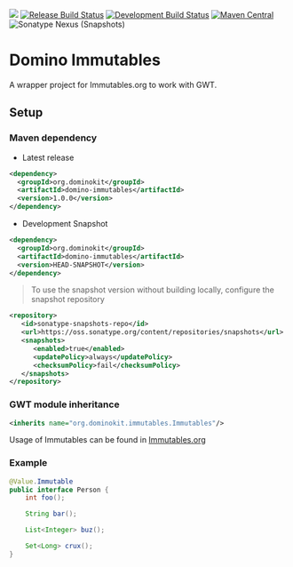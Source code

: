 <a title="Gitter" href="https://gitter.im/DominoKit/domino"><img src="https://badges.gitter.im/Join%20Chat.svg"></a>
[![Release Build Status](https://github.com/DominoKit/domino-immutables/actions/workflows/deploy.yaml/badge.svg?branch=master)](https://github.com/DominoKit/domino-immutables/actions/workflows/deploy.yaml/badge.svg?branch=master)
[![Development Build Status](https://github.com/DominoKit/domino-immutables/actions/workflows/deploy.yaml/badge.svg?branch=development)](https://github.com/DominoKit/domino-immutables/actions/workflows/deploy.yaml/badge.svg?branch=development)
[![Maven Central](https://maven-badges.herokuapp.com/maven-central/org.dominokit/domino-immutables/badge.svg)](https://maven-badges.herokuapp.com/maven-central/org.dominokit/domino-immutables)
![Sonatype Nexus (Snapshots)](https://img.shields.io/nexus/s/https/oss.sonatype.org/org.dominokit/domino-immutables.svg)


# Domino Immutables

A wrapper project for Immutables.org to work with GWT.

## Setup

### Maven dependency

- Latest release
```xml
<dependency>
  <groupId>org.dominokit</groupId>
  <artifactId>domino-immutables</artifactId>
  <version>1.0.0</version>
</dependency>
```

- Development Snapshot

```xml
<dependency>
  <groupId>org.dominokit</groupId>
  <artifactId>domino-immutables</artifactId>
  <version>HEAD-SNAPSHOT</version>
</dependency>
```

> To use the snapshot version without building locally, configure the snapshot repository
```xml
<repository>
   <id>sonatype-snapshots-repo</id>
   <url>https://oss.sonatype.org/content/repositories/snapshots</url>
   <snapshots>
      <enabled>true</enabled>
      <updatePolicy>always</updatePolicy>
      <checksumPolicy>fail</checksumPolicy>
   </snapshots>
</repository>
```

### GWT module inheritance
```xml
<inherits name="org.dominokit.immutables.Immutables"/>
```

Usage of Immutables can be found in [Immutables.org](http://immutables.github.io/)
### Example
```java
@Value.Immutable
public interface Person {
    int foo();

    String bar();

    List<Integer> buz();

    Set<Long> crux();
}
```